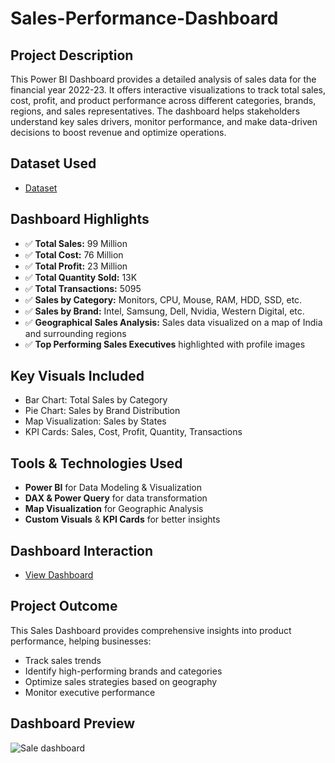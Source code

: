 # Sales-Performance-Dashboard
## Project Description
This Power BI Dashboard provides a detailed analysis of sales data for the financial year 2022-23. It offers interactive visualizations to track total sales, cost, profit, and product performance across different categories, brands, regions, and sales representatives.
The dashboard helps stakeholders understand key sales drivers, monitor performance, and make data-driven decisions to boost revenue and optimize operations.

## Dataset Used
- <a href="https://github.com/priti7540/Sales-Performance-Dashboard/blob/main/Complete_Techno_Sales_Data-2.xlsx">Dataset</a>

## Dashboard Highlights
- ✅ **Total Sales:** 99 Million
- ✅ **Total Cost:** 76 Million
- ✅ **Total Profit:** 23 Million
- ✅ **Total Quantity Sold:** 13K
- ✅ **Total Transactions:** 5095
- ✅ **Sales by Category:** Monitors, CPU, Mouse, RAM, HDD, SSD, etc.
- ✅ **Sales by Brand:** Intel, Samsung, Dell, Nvidia, Western Digital, etc.
- ✅ **Geographical Sales Analysis:** Sales data visualized on a map of India and surrounding regions
- ✅ **Top Performing Sales Executives** highlighted with profile images

##  Key Visuals Included
- Bar Chart: Total Sales by Category
- Pie Chart: Sales by Brand Distribution
- Map Visualization: Sales by States
- KPI Cards: Sales, Cost, Profit, Quantity, Transactions

## Tools & Technologies Used
- **Power BI** for Data Modeling & Visualization
- **DAX & Power Query** for data transformation
- **Map Visualization** for Geographic Analysis
- **Custom Visuals** & **KPI Cards** for better insights

## Dashboard Interaction
- <a href="https://github.com/priti7540/Sales-Performance-Dashboard/blob/main/Sale%20dashboard.png">View Dashboard</a>

##  Project Outcome
This Sales Dashboard provides comprehensive insights into product performance, helping businesses:
- Track sales trends
- Identify high-performing brands and categories
- Optimize sales strategies based on geography
- Monitor executive performance

## Dashboard Preview
![Sale dashboard](https://github.com/user-attachments/assets/6b6f1f29-7900-4e9c-b349-c94217cf8ea3)



